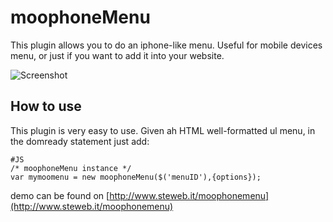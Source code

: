 moophoneMenu
===========

This plugin allows you to do an iphone-like menu. Useful for mobile devices menu, or just if you want to add it into your website.

![Screenshot](http://www.steweb.it/moophoneMenu/schreenshots/1.png)

How to use
----------

This plugin is very easy to use. Given ah HTML well-formatted ul menu, in the domready statement just add:
    
    #JS
    /* moophoneMenu instance */
    var mymoomenu = new moophoneMenu($('menuID'),{options});

demo can be found on [http://www.steweb.it/moophonemenu](http://www.steweb.it/moophonemenu)
